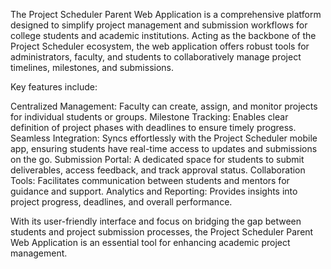 The Project Scheduler Parent Web Application is a comprehensive platform designed to simplify project management and submission workflows for college students and academic institutions. Acting as the backbone of the Project Scheduler ecosystem, the web application offers robust tools for administrators, faculty, and students to collaboratively manage project timelines, milestones, and submissions.

Key features include:

Centralized Management: Faculty can create, assign, and monitor projects for individual students or groups.
Milestone Tracking: Enables clear definition of project phases with deadlines to ensure timely progress.
Seamless Integration: Syncs effortlessly with the Project Scheduler mobile app, ensuring students have real-time access to updates and submissions on the go.
Submission Portal: A dedicated space for students to submit deliverables, access feedback, and track approval status.
Collaboration Tools: Facilitates communication between students and mentors for guidance and support.
Analytics and Reporting: Provides insights into project progress, deadlines, and overall performance.

With its user-friendly interface and focus on bridging the gap between students and project submission processes, the Project Scheduler Parent Web Application is an essential tool for enhancing academic project management.

